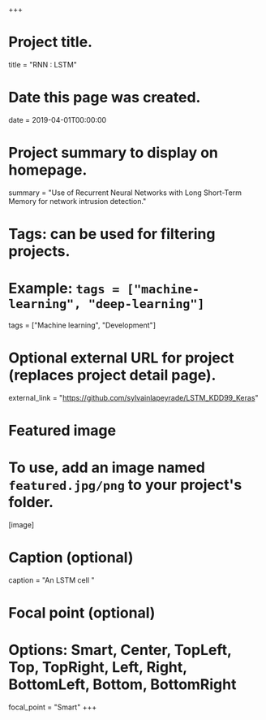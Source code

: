 +++
# Project title.
title = "RNN : LSTM"

# Date this page was created.
date = 2019-04-01T00:00:00

# Project summary to display on homepage.
summary = "Use of Recurrent Neural Networks with Long Short-Term Memory for network intrusion detection."

# Tags: can be used for filtering projects.
# Example: `tags = ["machine-learning", "deep-learning"]`
tags = ["Machine learning", "Development"]

# Optional external URL for project (replaces project detail page).
external_link = "https://github.com/sylvainlapeyrade/LSTM_KDD99_Keras"

# Featured image
# To use, add an image named `featured.jpg/png` to your project's folder. 
[image]
  # Caption (optional)
  caption = "An LSTM cell "

  # Focal point (optional)
  # Options: Smart, Center, TopLeft, Top, TopRight, Left, Right, BottomLeft, Bottom, BottomRight
  focal_point = "Smart"
+++
